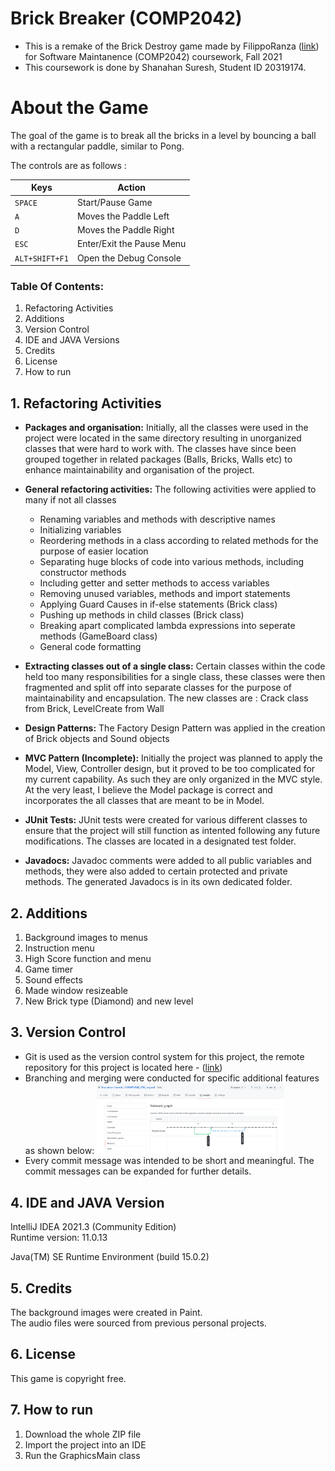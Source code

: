 # Brick Breaker (COMP2042)
- This is a remake of the Brick Destroy game made by FilippoRanza ([link](https://github.com/FilippoRanza/Brick_Destroy)) for
Software Maintanence (COMP2042) coursework, Fall 2021
- This coursework is done by Shanahan Suresh, Student ID 20319174.

# About the Game
The goal of the game is to break all the bricks in a level by bouncing a ball with a 
rectangular paddle, similar to Pong.

The controls are as follows :

|     Keys      | Action                    |
| ------------- |---------------------------|
|`SPACE`| Start/Pause Game          |
|`A`| Moves the Paddle Left     |
|`D`| Moves the Paddle Right    |
|`ESC`| Enter/Exit the Pause Menu |
|`ALT+SHIFT+F1`| Open the Debug Console    |

### Table Of Contents:
1. Refactoring Activities
2. Additions
3. Version Control
4. IDE and JAVA Versions
5. Credits
6. License
7. How to run


## 1. Refactoring Activities
- **Packages and organisation:** Initially, all the classes were used in the project were located in the same directory
resulting in unorganized classes that were hard to work with. The classes have since been grouped together in related packages
  (Balls, Bricks, Walls etc) to enhance maintainability and organisation of the project.
 

- **General refactoring activities:** The following activities were applied to many if not all classes
  - Renaming variables and methods with descriptive names
  - Initializing variables
  - Reordering methods in a class according to related methods for the purpose of easier location
  - Separating huge blocks of code into various methods, including constructor methods
  - Including getter and setter methods to access variables
  - Removing unused variables, methods and import statements
  - Applying Guard Causes in if-else statements (Brick class)
  - Pushing up methods in child classes (Brick class)
  - Breaking apart complicated lambda expressions into seperate methods (GameBoard class)
  - General code formatting
  

- **Extracting classes out of a single class:** Certain classes within the code held too many responsibilities
 for a single class, these classes were then fragmented and split off into separate classes for the purpose of
maintainability and encapsulation. The new classes are : Crack class from Brick, LevelCreate from Wall
- **Design Patterns:** The Factory Design Pattern was applied in the creation of Brick objects and Sound objects
- **MVC Pattern (Incomplete):** Initially the project was planned to apply the Model, View,
Controller design, but it proved to be too complicated for my current capability. As such they are only organized in the
MVC style. At the very least, I believe the Model package is correct and incorporates the all 
classes that are meant to be in Model.
- **JUnit Tests:** JUnit tests were created for various different classes to ensure that the
project will still function as intented following any future modifications. The classes are
located in a designated test folder.
- **Javadocs:** Javadoc comments were added to all public variables and methods, they were
also added to certain protected and private methods. The generated Javadocs is in its own
dedicated folder.



## 2. Additions
1. Background images to menus
2. Instruction menu
3. High Score function and menu
4. Game timer
5. Sound effects
7. Made window resizeable
8. New Brick type (Diamond) and new level


## 3. Version Control
- Git is used as the version control system for this project, the remote repository for this project
is located here -  ([link](https://github.com/Shanahan-Suresh/COMP2042_CW_hcyss4))
- Branching and merging were conducted for specific additional features as shown below:
  <img src="PDF and Screenshots/Use of branching in Git.PNG" style="width:300px;"/>
- Every commit message was intended to be short and meaningful. The commit messages can be
expanded for further details.

## 4. IDE and JAVA Version
IntelliJ IDEA 2021.3 (Community Edition)
<br/>Runtime version: 11.0.13

Java(TM) SE Runtime Environment (build 15.0.2)


## 5. Credits
The background images were created in Paint.<br/>The audio files were sourced from previous personal projects.

## 6. License
This game is copyright free.

## 7. How to run
1. Download the whole ZIP file
2. Import the project into an IDE
3. Run the GraphicsMain class
